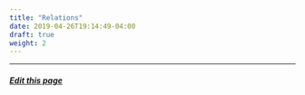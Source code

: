 ```yaml
---
title: "Relations"
date: 2019-04-26T19:14:49-04:00
draft: true
weight: 2
---
```




---
##### [Edit this page](https://github.com/belbio/bel_lang_ws/edit/master/content/language/reference/2.0.0/relations_index.md)
